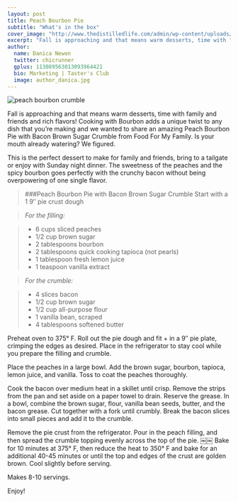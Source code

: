 ```yaml
---
layout: post
title: Peach Bourbon Pie
subtitle: "What's in the box"
cover_image: "http://www.thedistilledlife.com/admin/wp-content/uploads/2012/06/Dubstep-whiskey.jpg"
excerpt: "Fall is approaching and that means warm desserts, time with family and friends and rich flavors! Cooking with Bourbon adds a unique twist to any dish that you’re making and we wanted to share an amazing Peach Bourbon Pie with.."
author:
  name: Danica Newon
  twitter: chicrunner
  gplus: 113089563013093964421 
  bio: Marketing | Taster's Club
  image: author_danica.jpg
---
```


![peach bourbon crumble](https://dl.dropboxusercontent.com/u/20403642/whiskaroo_images/peach-bourbon-bacon-brown-sugar-pie.png)


Fall is approaching and that means warm desserts, time with family and friends and rich flavors! Cooking with Bourbon adds a unique twist to any dish that you’re making and we wanted to share an amazing Peach Bourbon Pie with Bacon Brown Sugar Crumble from Food For My Family. Is your mouth already watering? We figured.

This is the perfect dessert to make for family and friends, bring to a tailgate or enjoy with Sunday night dinner. The sweetness of the peaches and the spicy bourbon goes perfectly with the crunchy bacon without being overpowering of one single flavor.

> ###Peach Bourbon Pie with Bacon Brown Sugar Crumble
> Start with a 1 9′′ pie crust dough

> *For the filling:*

> + 6 cups sliced peaches
> + 1/2 cup brown sugar
> + 2 tablespoons bourbon
> + 2 tablespoons quick cooking tapioca (not pearls) 
> + 1 tablespoon fresh lemon juice
> + 1 teaspoon vanilla extract

> *For the crumble:*

> + 4 slices bacon
> + 1/2 cup brown sugar
> + 1/2 cup all-purpose flour
> + 1 vanilla bean, scraped
> + 4 tablespoons softened butter


Preheat oven to 375° F. Roll out the pie dough and fit + in a 9′′ pie plate, crimping the edges as desired. Place in the refrigerator to stay cool while you prepare the filling and crumble.

Place the peaches in a large bowl. Add the brown sugar, bourbon, tapioca, lemon juice, and vanilla. Toss to coat the peaches thoroughly.

Cook the bacon over medium heat in a skillet until crisp. Remove the strips from the pan and set aside on a paper towel to drain. Reserve the grease. In a bowl, combine the brown sugar, flour, vanilla bean seeds, butter, and the bacon grease. Cut together with a fork until crumbly. Break the bacon slices into small pieces and add it to the crumble.

Remove the pie crust from the refrigerator. Pour in the peach filling, and then spread the crumble topping evenly across the top of the pie.
￼￼
Bake for 10 minutes at 375° F, then reduce the heat to 350° F and bake for an additional 40-45 minutes or until the top and edges of the crust are golden brown. Cool slightly before serving.

Makes 8-10 servings.

Enjoy!